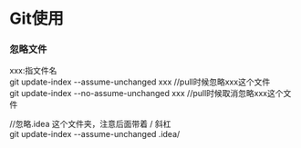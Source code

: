 # Git使用  

### 忽略文件  

xxx:指文件名  
git update-index --assume-unchanged xxx  //pull时候忽略xxx这个文件  
git update-index --no-assume-unchanged   xxx  //pull时候取消忽略xxx这个文件  
 
//忽略.idea  这个文件夹，注意后面带着  /   斜杠  
git update-index --assume-unchanged .idea/  
